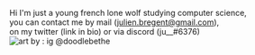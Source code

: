 Hi I'm just a young french lone wolf studying computer science,  
you can contact me by mail (julien.bregent@gmail.com),  
on my twitter (link in bio) or via discord (ju__#6376)  
![art by : ig @doodlebethe](https://media0.giphy.com/media/TL6huK990owUwnu8gj/giphy.gif?cid=790b761176e248e37fc0b13852537d261d818cbb8216d71e&rid=giphy.gif&ct=g)
<!---
Fenriir42/Fenriir42 is a ✨ special ✨ repository because its `README.md` (this file) appears on your GitHub profile.
You can click the Preview link to take a look at your changes.
--->
